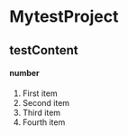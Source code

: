 # MytestProject 
## testContent
#### number
1. First item
2. Second item
3. Third item
4. Fourth item
